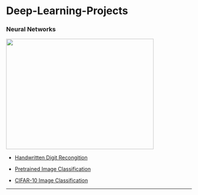 # Deep-Learning-Projects

### Neural Networks

<img src="https://miro.medium.com/max/1063/0*u-AnjlGU9IxM5_Ju.png" width="400" height="300"/>

* [Handwritten Digit Recongition](https://github.com/Akarsh654/Deep-Learning-Projects/blob/main/Neural%20Networks/Handwritten%20Digit%20Recognition/Handwritten%20Digit%20Recognition.ipynb)

* [Pretrained Image Classification](https://github.com/Akarsh654/Deep-Learning-Projects/blob/main/Neural%20Networks/Pretrained%20Image%20Classification/Neural%20Nets%20Pretrained%20Image%20Classification.ipynb) 

* [CIFAR-10 Image Classification](https://github.com/Akarsh654/Deep-Learning-Projects/blob/main/Neural%20Networks/CIFAR-10%20Image%20Classification/CIFAR10%20Classification.ipynb)


-----
